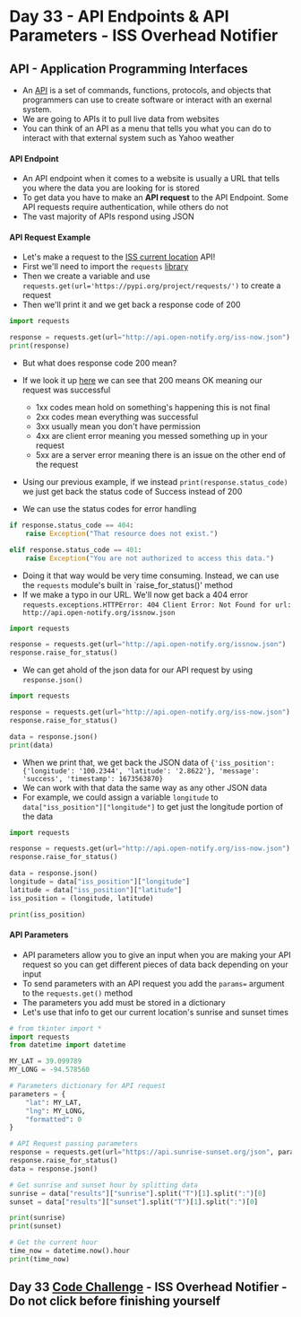 # Day 33 - API Endpoints & API Parameters - ISS Overhead Notifier

## API - Application Programming Interfaces

- An [API](https://en.wikipedia.org/wiki/API) is a set of commands, functions, protocols, and objects that programmers can use to create software or interact with an exernal system.
- We are going to APIs it to pull live data from websites
- You can think of an API as a menu that tells you what you can do to interact with that external system such as Yahoo weather

#### API Endpoint

- An API endpoint when it comes to a website is usually a URL that tells you where the data you are looking for is stored
- To get data you have to make an **API request** to the API Endpoint. Some API requests require authentication, while others do not
- The vast majority of APIs respond using JSON

#### API Request Example

- Let's make a request to the [ISS current location](http://open-notify.org/Open-Notify-API/ISS-Location-Now/) API!
- First we'll need to import the `requests` [library](https://pypi.org/project/requests/)
- Then we create a variable and use `requests.get(url='https://pypi.org/project/requests/')` to create a request
- Then we'll print it and we get back a response code of 200
````python
import requests

response = requests.get(url="http://api.open-notify.org/iss-now.json")
print(response)
````

- But what does response code 200 mean?
- If we look it up [here](https://www.webfx.com/web-development/glossary/http-status-codes/) we can see that 200 means OK meaning our request was successful
    + 1xx codes mean hold on something's happening this is not final
    + 2xx codes mean everything was successful
    + 3xx usually mean you don't have permission
    + 4xx are client error meaning you messed something up in your request
    + 5xx are a server error meaning there is an issue on the other end of the request

- Using our previous example, if we instead `print(response.status_code)` we just get back the status code of Success instead of 200
- We can use the status codes for error handling
```python
if response.status_code == 404:
    raise Exception("That resource does not exist.")

elif response.status_code == 401:
    raise Exception("You are not authorized to access this data.")
```
- Doing it that way would be very time consuming. Instead, we can use the `requests` module's built in `raise_for_status()' method
- If we make a typo in our URL. We'll now get back a 404 error `requests.exceptions.HTTPError: 404 Client Error: Not Found for url: http://api.open-notify.org/issnow.json`
```python
import requests

response = requests.get(url="http://api.open-notify.org/issnow.json")
response.raise_for_status()
```
- We can get ahold of the json data for our API request by using `response.json()`

```python
import requests

response = requests.get(url="http://api.open-notify.org/iss-now.json")
response.raise_for_status()

data = response.json()
print(data)
```
- When we print that, we get back the JSON data of `{'iss_position': {'longitude': '100.2344', 'latitude': '2.8622'}, 'message': 'success', 'timestamp': 1673563870}`
- We can work with that data the same way as any other JSON data
- For example, we could assign a variable `longitude` to `data["iss_position"]["longitude"]` to get just the longitude portion of the data

```python
import requests

response = requests.get(url="http://api.open-notify.org/iss-now.json")
response.raise_for_status()

data = response.json()
longitude = data["iss_position"]["longitude"]
latitude = data["iss_position"]["latitude"]
iss_position = (longitude, latitude)

print(iss_position)
```
#### API Parameters

- API parameters allow you to give an input when you are making your API request so you can get different pieces of data back depending on your input
- To send parameters with an API request you add the `params=` argument to the `requests.get()` method
- The parameters you add must be stored in a dictionary
- Let's use that info to get our current location's sunrise and sunset times
```python
# from tkinter import *
import requests
from datetime import datetime

MY_LAT = 39.099789
MY_LONG = -94.578560

# Parameters dictionary for API request
parameters = {
    "lat": MY_LAT,
    "lng": MY_LONG,
    "formatted": 0
}

# API Request passing parameters
response = requests.get(url="https://api.sunrise-sunset.org/json", params=parameters)
response.raise_for_status()
data = response.json()

# Get sunrise and sunset hour by splitting data
sunrise = data["results"]["sunrise"].split("T")[1].split(":")[0]
sunset = data["results"]["sunset"].split("T")[1].split(":")[0]

print(sunrise)
print(sunset)

# Get the current hour
time_now = datetime.now().hour
print(time_now)

```

## Day 33 [Code Challenge](https://github.com/TroyCaywood/Python/tree/main/100%20Days%20of%20Code/CodeChallenges/Day-33) - ISS Overhead Notifier - Do not click before finishing yourself
